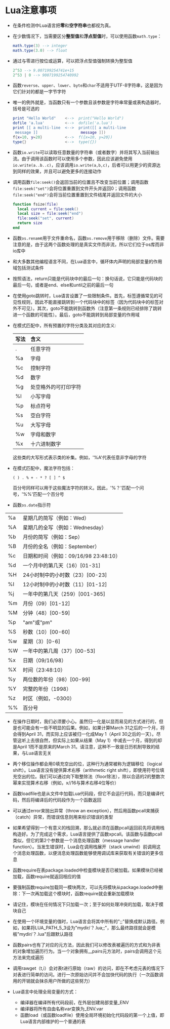 # Lua注意事项

- 在条件检测中Lua语言把**零**和**空字符串**也都视为真。

- 在少数情况下，当需要区分**整型值**和**浮点型值**时，可以使用函数`math.type`：

  ```lua
  math.type(3) --> integer
  math.type(3.0) --> float
  ```

- 通过与零进行按位或运算，可以把浮点型值强制转换为整型值

  ```lua
  2^53 --> 9.007199254741e+15
  2^53 | 0 --> 9007199254740992
  ```

- 函数`reverse`、`upper`、`lower`、`byte`和`char`不适用于UTF-8字符串，这是因为它们针对的都是一字节字符

- 唯一的例外就是，当函数只有一个参数且该参数是字符串常量或表构造器时，括号是可选的

  ```lua
  print "Hello World"    <-->  print("Hello World")
  dofile 'a.lua'         <-->  dofile('a.lua')
  print [[ a multi-line  <-->  print([[ a multi-line
   message ]]                   message ]])
  f{x=10, y=20}          <-->  f({x=10, y=20})
  type{}                 <-->  type({})
  ```
  
- 函数`io.write`可以读取任意数量的字符串（或者数字）并将其写入当前输出流。由于调用该函数时可以使用多个参数，因此应该避免使用`io.write(a..b..c)`，应该调用`io.write(a,b,c)`，后者可以用更少的资源达到同样的效果，并且可以避免更多的连接动作

- 调用函数`file:seek()`会返回当前的位置且不改变当前位置；调用函数`file:seek("set")`会将位置重置到文件开头并返回0；调用函数`file:seek("end")`会将当前位置重置到文件结尾并返回文件的大小

  ```lua
  function fsize(file)
    local current = file:seek()
    local size = file:seek("end")
    file:seek("set", current)
    return size
  end
  ```
  
- 函数`os.renam`e用于文件重命名，函数`os.remove`用于移除（删除）文件。需要注意的是，由于这两个函数处理的是真实文件而非流，所以它们位于os库而非io库中

- 和大多数其他编程语言不同，在Lua语言中，循环体内声明的局部变量的作用域包括测试条件

- 按照语法，return只能是代码块中的最后一句：换句话说，它只能是代码块的最后一句，或者是end、else和until之前的最后一句

- 在使用goto跳转时，Lua语言设置了一些限制条件。首先，标签遵循常见的可见性规则，因此不能直接跳转到一个代码块中的标签（因为代码块中的标签对外不可见）。其次，goto不能跳转到函数外（注意第一条规则已经排除了跳转进一个函数的可能性）。最后，goto不能跳转到局部变量的作用域

- 在模式匹配中，所有预置的字符分类及其对应的含义:

  |写法|含义|
  |:---|:---|
  |.|任意字符|
  |%a|字母|
  |%c|控制字符|
  |%d|数字|
  |%g|处空格外的可打印字符|
  |%l|小写字母|
  |%p|标点符号|
  |%s|空白字符|
  |%u|大写字母|
  |%w|字母和数字|
  |%x|十六进制数字|

  这些类的大写形式表示类的补集。例如，'%A'代表任意非字母的字符

- 在模式匹配中，魔法字符包括：

  `( ) . % + - * ? [ ] ^ $`

  百分号同样可以用于这些魔法字符的转义。因此，'%？'匹配一个问号，'%%'匹配一个百分号

- 函数`os.date`指示符

|||
|:---|:---|
|%a|星期几的简写（例如：Wed）|
|%A|星期几的全写（例如：Wednesday）|
|%b|月份的简写（例如：Sep）|
|%B|月份的全名（例如：September）|
|%c|日期和时间（例如：09/16/98 23:48:10）|
|%d|一个月中的第几天（16）[01-31]|
|%H|24小时制中的小时数（23）[00-23]|
|%I|12小时制中的小时数（11）[01-12]|
|%j|一年中的第几天（259）[001-365]|
|%m|月份（09）[01-12]|
|%M|分钟（48）[00-59]|
|%p|"am"或"pm"|
|%S|秒数（10）[00-60]|
|%w|星期（3）[0-6]|
|%W|一年中的第几周（37）[00-53]|
|%x|日期（09/16/98）|
|%X|时间（23:48:10）|
|%y|两位数的年份（98）[00-99]|
|%Y|完整的年份（1998）|
|%z|时区（例如，-0300）|
|%%|百分号|

- 在操作日期时，我们必须要小心。虽然归一化是以显而易见的方式进行的，但是也可能会有一些不明显的后果。例如，如果计算March 31之后的一个月，将会得到April 31，而实际上应该被归一化成May 1（April 30之后的一天）。尽管这听上去很自然，但实际上如果从结果（May 1）中减去一个月，得到的却是April 1而不是原来的March 31。请注意，这种不一致是日历机制导致的结果，与Lua语言无关

- 两个移位操作都会用0填充空出的位，这种行为通常被称为逻辑移位（logical shift）。Lua语言没有提供算术右移（arithmetic right shift），即使用符号位填充空出的位。我们可以通过向下取整除法（floor除法），除以合适的2的整数次幂来实现算术右移（例如，x//16与算术右移4位等价）

- 函数loadfile也是从文件中加载Lua代码段，但它不会运行代码，而只是编译代码，然后将编译后的代码段作为一个函数返回

- 可以通过error来抛出异常（throw an exception），然后用函数pcall来捕获（catch）异常，而错误信息则用来标识错误的类型

- 如果希望得到一个有意义的栈回溯，那么就必须在函数pcall返回前先将调用栈构造好。为了完成这个需求，Lua语言提供了函数xpcall。该函数与函数pcall类似，但它的第2个参数是一个消息处理函数（message handler function）。当发生错误时，Lua会在调用栈展开（stack unwind）前调用这个消息处理函数，以便消息处理函数能够使用调试库来获取有关错误的更多信息

- 函数require在表package.loaded中检査模块是否已被加载。如果模块已经被加载，函数require就返回相应的值

- 要强制函数require加载同一模块两次，可以先将模块从package.loaded中删除：下一次再加载这个模块时，函数require就会重新加载模块

- 请记住，模块在任何情况下只加载一次；至于如何处理冲突的加载，取决于模块自己

- 在使用一个环境变量的值时，Lua语言会将其中所有的";;"替换成默认路径。例如，如果将LUA_PATH_5_3设为"mydir/？.lua;;"，那么最终路径就会是模板"mydir/？.lua"后跟默认路径

- 函数pairs也有了对应的元方法，因此我们可以修改表被遍历的方式和为非表的对象增加遍历行为。当一个对象拥有__pairs元方法时，pairs会调用这个元方法来完成遍历

- 调用rawget（t,i）会对表t进行原始（raw）的访问，即在不考虑元表的情况下对表进行简单的访问。进行一次原始访问并不会加快代码的执行（一次函数调用的开销就会抹杀用户所做的这些努力）

- Lua语言中处理全局变量的方式：
  - 编译器在编译所有代码段前，在外层创建局部变量_ENV
  - 编译器将所有自由名称var变换为_ENV.var
  - 函数load（或函数loadfile）使用全局环境初始化代码段的第一个上值，即Lua语言内部维护的一个普通的表